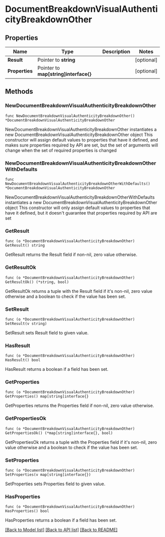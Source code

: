 # DocumentBreakdownVisualAuthenticityBreakdownOther

## Properties

Name | Type | Description | Notes
------------ | ------------- | ------------- | -------------
**Result** | Pointer to **string** |  | [optional] 
**Properties** | Pointer to **map[string]interface{}** |  | [optional] 

## Methods

### NewDocumentBreakdownVisualAuthenticityBreakdownOther

`func NewDocumentBreakdownVisualAuthenticityBreakdownOther() *DocumentBreakdownVisualAuthenticityBreakdownOther`

NewDocumentBreakdownVisualAuthenticityBreakdownOther instantiates a new DocumentBreakdownVisualAuthenticityBreakdownOther object
This constructor will assign default values to properties that have it defined,
and makes sure properties required by API are set, but the set of arguments
will change when the set of required properties is changed

### NewDocumentBreakdownVisualAuthenticityBreakdownOtherWithDefaults

`func NewDocumentBreakdownVisualAuthenticityBreakdownOtherWithDefaults() *DocumentBreakdownVisualAuthenticityBreakdownOther`

NewDocumentBreakdownVisualAuthenticityBreakdownOtherWithDefaults instantiates a new DocumentBreakdownVisualAuthenticityBreakdownOther object
This constructor will only assign default values to properties that have it defined,
but it doesn't guarantee that properties required by API are set

### GetResult

`func (o *DocumentBreakdownVisualAuthenticityBreakdownOther) GetResult() string`

GetResult returns the Result field if non-nil, zero value otherwise.

### GetResultOk

`func (o *DocumentBreakdownVisualAuthenticityBreakdownOther) GetResultOk() (*string, bool)`

GetResultOk returns a tuple with the Result field if it's non-nil, zero value otherwise
and a boolean to check if the value has been set.

### SetResult

`func (o *DocumentBreakdownVisualAuthenticityBreakdownOther) SetResult(v string)`

SetResult sets Result field to given value.

### HasResult

`func (o *DocumentBreakdownVisualAuthenticityBreakdownOther) HasResult() bool`

HasResult returns a boolean if a field has been set.

### GetProperties

`func (o *DocumentBreakdownVisualAuthenticityBreakdownOther) GetProperties() map[string]interface{}`

GetProperties returns the Properties field if non-nil, zero value otherwise.

### GetPropertiesOk

`func (o *DocumentBreakdownVisualAuthenticityBreakdownOther) GetPropertiesOk() (*map[string]interface{}, bool)`

GetPropertiesOk returns a tuple with the Properties field if it's non-nil, zero value otherwise
and a boolean to check if the value has been set.

### SetProperties

`func (o *DocumentBreakdownVisualAuthenticityBreakdownOther) SetProperties(v map[string]interface{})`

SetProperties sets Properties field to given value.

### HasProperties

`func (o *DocumentBreakdownVisualAuthenticityBreakdownOther) HasProperties() bool`

HasProperties returns a boolean if a field has been set.


[[Back to Model list]](../README.md#documentation-for-models) [[Back to API list]](../README.md#documentation-for-api-endpoints) [[Back to README]](../README.md)


